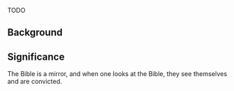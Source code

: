 TODO

## Background

## Significance

The Bible is a mirror, and when one looks at the Bible, they see themselves and are convicted.